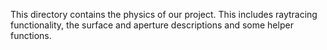 This directory contains the physics of our project. This includes raytracing functionality, the surface
and aperture descriptions and some helper functions.

